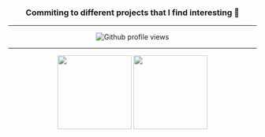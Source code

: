 <!DOCTYPE html>
<html lang="en">
<body>
  
<section align="center">
  <h3> Commiting to different projects that I find interesting 🧐 </h3>
</section>
<hr>
<section align="center">
  <img src="https://komarev.com/ghpvc/?username=anvarknian&label=Profile%20views&color=0e75b6&style=flat" alt="Github profile views">
</section>

<hr>
<p align="center">
<img height="150px" src="https://github-readme-stats.vercel.app/api?username=anvarknian&title_color=81A1C1&icon_color=81A1C1&text_color=333&bg_color=ffffff&show_icons=true&count_private=true&hide=issues" />
<img height="150px" src="https://github-readme-stats.vercel.app/api/top-langs/?username=anvarknian&layout=compact&title_color=81A1C1&bg_color=ffffff" />
</p>


</body>
</html>
